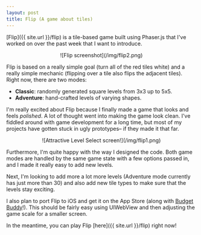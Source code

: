 ```yaml
---
layout: post
title: Flip (A game about tiles)
---
```


[Flip]({{ site.url }}/flip) is a tile-based game built using Phaser.js that I've worked on over the past week that I want to introduce.

<center>![Flip screenshot](/img/flip2.png)</center>

Flip is based on a really simple goal (turn all of the red tiles white) and a really simple mechanic (flipping over a tile also flips the adjacent tiles). Right now, there are two modes: 

* **Classic**: randomly generated square levels from 3x3 up to 5x5.
* **Adventure**: hand-crafted levels of varying shapes. 

I'm really excited about Flip because I finally made a game that looks and feels _polished_. A lot of thought went into making the game look clean. I've fiddled around with game development for a long time, but most of my projects have gotten stuck in ugly prototypes– if they made it that far.

<center>![Attractive Level Select screen!](/img/flip1.png)</center>

Furthermore, I'm quite happy with the way I designed the code. Both game modes are handled by the same game state with a few options passed in, and I made it really easy to add new levels.

Next, I'm looking to add more a lot more levels (Adventure mode currently has just more than 30) and also add new tile types to make sure that the levels stay exciting.

I also plan to port Flip to iOS and get it on the App Store (along with [Budget Buddy](https://github.com/ezig/CS50-final)!). This should be fairly easy using UIWebView and then adjusting the game scale for a smaller screen.

In the meantime, you can play Flip [here]({{ site.url }}/flip) right now!